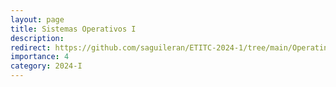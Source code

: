 ```yaml
---
layout: page
title: Sistemas Operativos I
description: 
redirect: https://github.com/saguileran/ETITC-2024-1/tree/main/Operating%20Systems%20I
importance: 4
category: 2024-I
---
```

